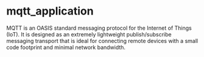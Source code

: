 # mqtt_application
MQTT is an OASIS standard messaging protocol for the Internet of Things (IoT). It is designed as an extremely lightweight publish/subscribe messaging transport that is ideal for connecting remote devices with a small code footprint and minimal network bandwidth.

